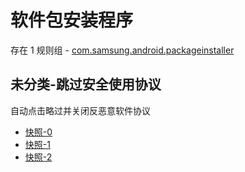 # 软件包安装程序

存在 1 规则组 - [com.samsung.android.packageinstaller](/src/apps/com.samsung.android.packageinstaller.ts)

## 未分类-跳过安全使用协议

自动点击略过并关闭反恶意软件协议

- [快照-0](https://i.gkd.li/i/13255641)
- [快照-1](https://i.gkd.li/i/13233686)
- [快照-2](https://i.gkd.li/i/13650528)
